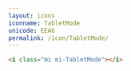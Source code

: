 ```yaml
---
layout: icons
iconname: TabletMode
unicode: EEA6
permalink: /icon/TabletMode/
---
```


``` html
<i class="mi mi-TabletMode"></i>
```
